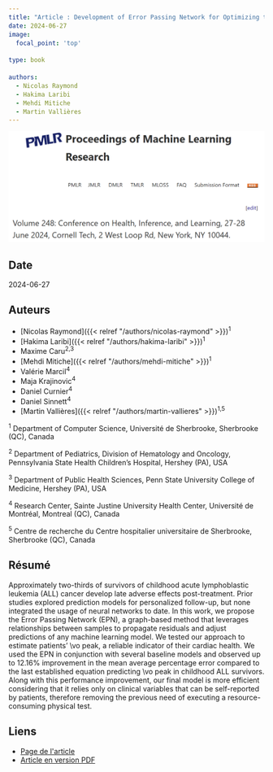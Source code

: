 ```yaml
---
title: "Article : Development of Error Passing Network for Optimizing the Prediction of VO2 peak in Childhood Acute Leukemia Survivors"
date: 2024-06-27
image:
  focal_point: 'top'

type: book

authors:
  - Nicolas Raymond
  - Hakima Laribi
  - Mehdi Mitiche
  - Martin Vallières
---
```


![PMLR](featured.png)

## Date

2024-06-27

## Auteurs

- [Nicolas Raymond]({{< relref "/authors/nicolas-raymond" >}})<sup>1</sup>
- [Hakima Laribi]({{< relref "/authors/hakima-laribi" >}})<sup>1</sup>
- Maxime Caru<sup>2,3</sup>
- [Mehdi Mitiche]({{< relref "/authors/mehdi-mitiche" >}})<sup>1</sup>
- Valérie Marcil<sup>4</sup>
- Maja Krajinovic<sup>4</sup>
- Daniel Curnier<sup>4</sup>
- Daniel Sinnett<sup>4</sup>
- [Martin Vallières]({{< relref "/authors/martin-vallieres" >}})<sup>1,5</sup>

<sup>1</sup> Department of Computer Science, Université de Sherbrooke, Sherbrooke (QC), Canada

<sup>2</sup> Department of Pediatrics, Division of Hematology and Oncology, Pennsylvania State Health Children’s Hospital, Hershey (PA), USA

<sup>3</sup> Department of Public Health Sciences, Penn State University College of Medicine, Hershey (PA), USA

<sup>4</sup> Research Center, Sainte Justine University Health Center, Université de Montréal, Montreal (QC), Canada

<sup>5</sup> Centre de recherche du Centre hospitalier universitaire de Sherbrooke, Sherbrooke (QC), Canada

## Résumé

Approximately two-thirds of survivors of childhood acute lymphoblastic leukemia (ALL) cancer develop late adverse effects post-treatment. Prior studies explored prediction models for personalized follow-up, but none integrated the usage of neural networks to date. In this work, we propose the Error Passing Network (EPN), a graph-based method that leverages relationships between samples to propagate residuals and adjust predictions of any machine learning model. We tested our approach to estimate patients’ \vo peak, a reliable indicator of their cardiac health. We used the EPN in conjunction with several baseline models and observed up to 12.16% improvement in the mean average percentage error compared to the last established equation predicting \vo peak in childhood ALL survivors. Along with this performance improvement, our final model is more efficient considering that it relies only on clinical variables that can be self-reported by patients, therefore removing the previous need of executing a resource-consuming physical test.

## Liens

- [Page de l'article](https://proceedings.mlr.press/v248/raymond24a.html)
- [Article en version PDF](https://raw.githubusercontent.com/mlresearch/v248/main/assets/raymond24a/raymond24a.pdf)
